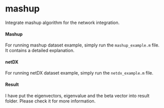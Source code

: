 # mashup
Integrate mashup algorithm for the network integration.


#### Mashup

For running mashup dataset example, simply run the `mashup_example.m` file. It contains a detailed explanation.

#### netDX

For running netDX dataset example, simply run the `netdx_example.m` file.

#### Result

I have put the eigenvectors, eigenvalue and the beta vector into result folder. Please check it for more information.

